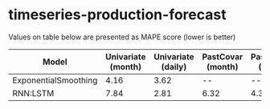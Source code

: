 # timeseries-production-forecast

Values on table below are presented as MAPE score (lower is better)

| Model                | Univariate (month) | Univariate (daily) | PastCovar (month) | PastCovar (daily) |
|----------------------|--------------------|--------------------|-------------------|-------------------|
| ExponentialSmoothing | 4.16               | 3.62               | --                | --                |
| RNN:LSTM             | 7.84               | 2.81               | 6.32              | 4.38              |